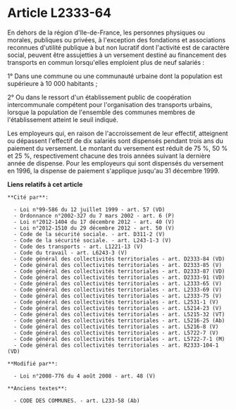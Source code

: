 # Article L2333-64

En dehors de la région d'Ile-de-France, les personnes physiques ou morales, publiques ou privées, à l'exception des
fondations et associations reconnues d'utilité publique à but non lucratif dont l'activité est de caractère social, peuvent
être assujetties à un versement destiné au financement des transports en commun lorsqu'elles emploient plus de neuf
salariés :

1° Dans une commune ou une communauté urbaine dont la population est supérieure à 10 000 habitants ;

2° Ou dans le ressort d'un établissement public de coopération intercommunale compétent pour l'organisation des transports
urbains, lorsque la population de l'ensemble des communes membres de l'établissement atteint le seuil indiqué.

Les employeurs qui, en raison de l'accroissement de leur effectif, atteignent ou dépassent l'effectif de dix salariés sont
dispensés pendant trois ans du paiement du versement. Le montant du versement est réduit de 75 %, 50 % et 25 %,
respectivement chacune des trois années suivant la dernière année de dispense. Pour les employeurs qui sont dispensés du
versement en 1996, la dispense de paiement s'applique jusqu'au 31 décembre 1999.

**Liens relatifs à cet article**

	**Cité par**:

	  - Loi n°99-586 du 12 juillet 1999 - art. 57 (VD)
	  - Ordonnance n°2002-327 du 7 mars 2002 - art. 6 (P)
	  - Loi n°2012-1404 du 17 décembre 2012 - art. 40 (V)
	  - Loi n°2012-1510 du 29 décembre 2012 - art. 50 (V)
	  - Code de la sécurité sociale. - art. D311-2 (V)
	  - Code de la sécurité sociale. - art. L243-1-3 (V)
	  - Code des transports - art. L1221-13 (V)
	  - Code du travail - art. L6243-3 (V)
	  - Code général des collectivités territoriales - art. D2333-84 (VD)
	  - Code général des collectivités territoriales - art. D2333-85 (V)
	  - Code général des collectivités territoriales - art. D2333-87 (VD)
	  - Code général des collectivités territoriales - art. D2333-91 (VD)
	  - Code général des collectivités territoriales - art. L2333-65 (V)
	  - Code général des collectivités territoriales - art. L2333-69 (V)
	  - Code général des collectivités territoriales - art. L2333-75 (V)
	  - Code général des collectivités territoriales - art. L2531-1 (V)
	  - Code général des collectivités territoriales - art. L5214-23 (V)
	  - Code général des collectivités territoriales - art. L5215-32 (VT)
	  - Code général des collectivités territoriales - art. L5216-25 (Ab)
	  - Code général des collectivités territoriales - art. L5216-8 (V)
	  - Code général des collectivités territoriales - art. L5722-7 (V)
	  - Code général des collectivités territoriales - art. L5722-7-1 (M)
	  - Code général des collectivités territoriales - art. R2333-104-1 (VD)

	**Modifié par**:

	  - Loi n°2008-776 du 4 août 2008 - art. 48 (V)

	**Anciens textes**:

	  - CODE DES COMMUNES. - art. L233-58 (Ab)

